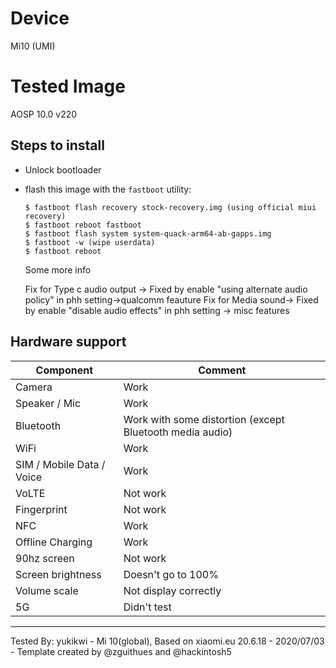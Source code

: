 # Device

Mi10 (UMI)

# Tested Image
AOSP 10.0 v220

## Steps to install
* Unlock bootloader
* flash this image with the `fastboot` utility:
    ```
    $ fastboot flash recovery stock-recovery.img (using official miui recovery)
    $ fastboot reboot fastboot
    $ fastboot flash system system-quack-arm64-ab-gapps.img
    $ fastboot -w (wipe userdata)
    $ fastboot reboot
    ```
    Some more info

    Fix for Type c audio output -> Fixed by enable "using alternate audio policy" in phh setting->qualcomm feauture
    Fix for Media sound-> Fixed by enable "disable audio effects" in phh setting -> misc features

## Hardware support

| Component                 |      Comment                                              |
|---------------------------|-----------------------------------------------------------|
| Camera                    | Work                                                      |
| Speaker / Mic             | Work                                                      |
| Bluetooth                 | Work with some distortion (except Bluetooth media audio)  |
| WiFi                      | Work                                                      |
| SIM / Mobile Data / Voice | Work                                                      |
| VoLTE                     | Not work                                                  |
| Fingerprint               | Not work                                                  |
| NFC                       | Work                                                      |
| Offline Charging          | Work                                                      |
| 90hz screen               | Not work                                                  |
| Screen brightness         | Doesn't go to 100%                                        |
| Volume scale              | Not display correctly                                     |
| 5G                        | Didn't test                                               |
---

Tested By: yukikwi - Mi 10(global), Based on xiaomi.eu 20.6.18 - 2020/07/03 - Template created by @zguithues and @hackintosh5
